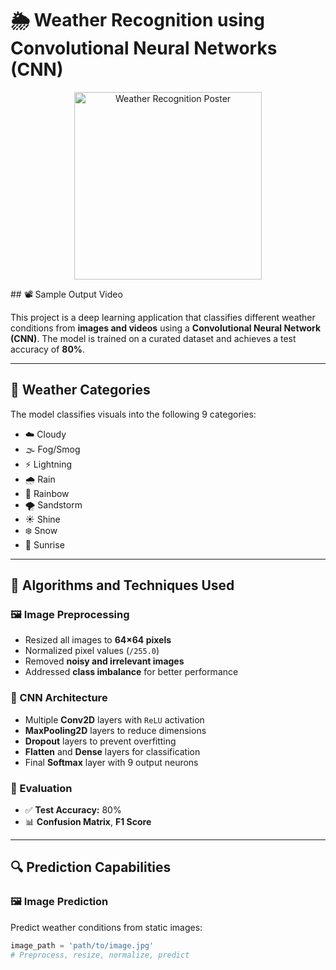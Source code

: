 # 🌦️ Weather Recognition using Convolutional Neural Networks (CNN)

<p align="center">
  <img src="https://drive.google.com/uc?export=view&id=1PAGloXg0LQfPnMXMpakQl7ak6x0pQi_H" alt="Weather Recognition Poster" width="300"/>
</p>
## 📽️ Sample Output Video

<p align="center">
  <a href="https://drive.google.com/file/d/13MlzIB1xdw02E5LsLJg2_D0Vkn38NWeC/view?usp=sharing" target="_blank">
  </a>
</p>

This project is a deep learning application that classifies different weather conditions from **images and videos** using a **Convolutional Neural Network (CNN)**. The model is trained on a curated dataset and achieves a test accuracy of **80%**.

---

## 📁 Weather Categories

The model classifies visuals into the following 9 categories:

- ☁️ Cloudy  
- 🌫️ Fog/Smog  
- ⚡ Lightning  
- 🌧️ Rain  
- 🌈 Rainbow  
- 🌪️ Sandstorm  
- ☀️ Shine  
- ❄️ Snow  
- 🌅 Sunrise  

---

## 🧠 Algorithms and Techniques Used

### 🖼️ Image Preprocessing

- Resized all images to **64×64 pixels**
- Normalized pixel values (`/255.0`)
- Removed **noisy and irrelevant images**
- Addressed **class imbalance** for better performance

### 🧱 CNN Architecture

- Multiple **Conv2D** layers with `ReLU` activation
- **MaxPooling2D** layers to reduce dimensions
- **Dropout** layers to prevent overfitting
- **Flatten** and **Dense** layers for classification
- Final **Softmax** layer with 9 output neurons

### 🧪 Evaluation

- ✅ **Test Accuracy:** 80%  
- 📊 **Confusion Matrix**, **F1 Score**

---

## 🔍 Prediction Capabilities

### 🖼️ Image Prediction

Predict weather conditions from static images:

```python
image_path = 'path/to/image.jpg'
# Preprocess, resize, normalize, predict
